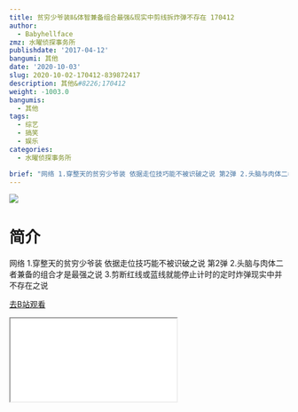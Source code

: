 ```yaml
---
title: 贫穷少爷装Ⅱ&体智兼备组合最强&现实中剪线拆炸弹不存在 170412
author:
  - Babyhellface
zmz: 水曜侦探事务所
publishdate: '2017-04-12'
bangumi: 其他
date: '2020-10-03'
slug: 2020-10-02-170412-839872417
description: 其他&#8226;170412
weight: -1003.0
bangumis:
  - 其他
tags:
  - 综艺
  - 搞笑
  - 娱乐
categories:
  - 水曜侦探事务所

brief: "网络 1.穿整天的贫穷少爷装 依据走位技巧能不被识破之说 第2弹 2.头脑与肉体二者兼备的组合才是最强之说 3.剪断红线或蓝线就能停止计时的定时炸弹现实中并不存在之说"
---
```

![](https://raw.githubusercontent.com/tcgriffith/owaraisite/master/static/tmpimg/3dc6dba95fc140e90ef80e7b7790dd733b032ab3.jpg.480.jpg)
# 简介  
网络
1.穿整天的贫穷少爷装 依据走位技巧能不被识破之说 第2弹
2.头脑与肉体二者兼备的组合才是最强之说
3.剪断红线或蓝线就能停止计时的定时炸弹现实中并不存在之说  

[去B站观看](https://www.bilibili.com/video/av839872417/)
<div class ="resp-container"><iframe class="testiframe" src="//player.bilibili.com/player.html?aid=839872417"", scrolling="no", allowfullscreen="true" > </iframe></div> 
